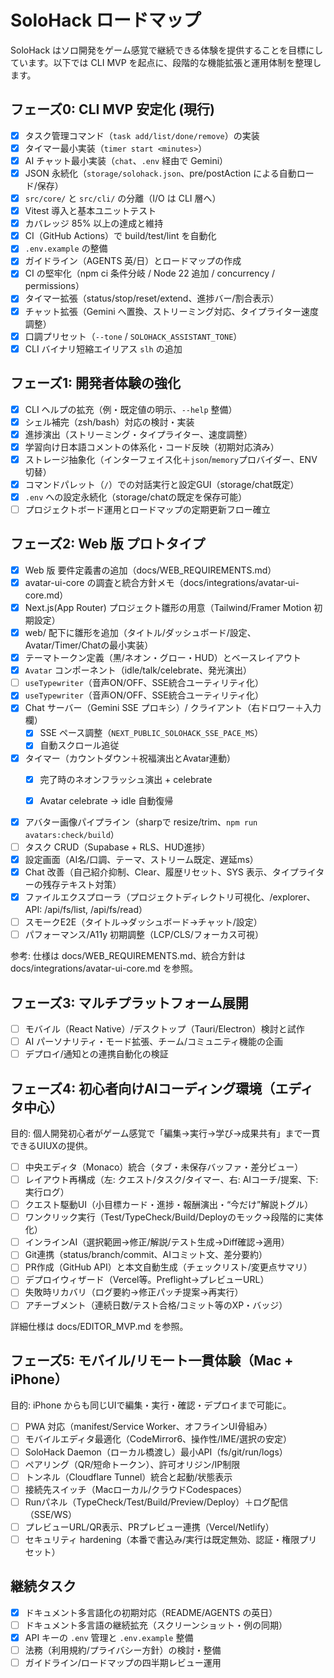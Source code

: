 # SoloHack ロードマップ
SoloHack はソロ開発をゲーム感覚で継続できる体験を提供することを目標にしています。以下では CLI MVP を起点に、段階的な機能拡張と運用体制を整理します。

## フェーズ0: CLI MVP 安定化 (現行)
- [x] タスク管理コマンド（`task add/list/done/remove`）の実装
- [x] タイマー最小実装（`timer start <minutes>`）
- [x] AI チャット最小実装（`chat`、`.env` 経由で Gemini）
- [x] JSON 永続化（`storage/solohack.json`、pre/postAction による自動ロード/保存）
- [x] `src/core/` と `src/cli/` の分離（I/O は CLI 層へ）
- [x] Vitest 導入と基本ユニットテスト
- [x] カバレッジ 85% 以上の達成と維持
- [x] CI（GitHub Actions）で build/test/lint を自動化
- [x] `.env.example` の整備
- [x] ガイドライン（AGENTS 英/日）とロードマップの作成
- [x] CI の堅牢化（npm ci 条件分岐 / Node 22 追加 / concurrency / permissions）
- [x] タイマー拡張（status/stop/reset/extend、進捗バー/割合表示）
- [x] チャット拡張（Gemini へ置換、ストリーミング対応、タイプライター速度調整）
- [x] 口調プリセット（`--tone` / `SOLOHACK_ASSISTANT_TONE`）
- [x] CLI バイナリ短縮エイリアス `slh` の追加

## フェーズ1: 開発者体験の強化
- [x] CLI ヘルプの拡充（例・既定値の明示、`--help` 整備）
- [x] シェル補完（zsh/bash）対応の検討・実装
- [x] 進捗演出（ストリーミング・タイプライター、速度調整）
- [x] 学習向け日本語コメントの体系化・コード反映（初期対応済み）
- [x] ストレージ抽象化（インターフェイス化＋`json`/`memory`プロバイダー、ENV切替）
- [x] コマンドパレット（`/`）での対話実行と設定GUI（storage/chat既定）
- [x] `.env` への設定永続化（storage/chatの既定を保存可能）
- [ ] プロジェクトボード運用とロードマップの定期更新フロー確立

## フェーズ2: Web 版 プロトタイプ
- [x] Web 版 要件定義書の追加（docs/WEB_REQUIREMENTS.md）
- [x] avatar-ui-core の調査と統合方針メモ（docs/integrations/avatar-ui-core.md）
 - [x] Next.js(App Router) プロジェクト雛形の用意（Tailwind/Framer Motion 初期設定）
  - [x] web/ 配下に雛形を追加（タイトル/ダッシュボード/設定、Avatar/Timer/Chatの最小実装）
- [x] テーマトークン定義（黒/ネオン・グロー・HUD）とベースレイアウト
- [x] `Avatar` コンポーネント（idle/talk/celebrate、発光演出）
- [ ] `useTypewriter`（音声ON/OFF、SSE統合ユーティリティ化）
 - [x] `useTypewriter`（音声ON/OFF、SSE統合ユーティリティ化）
- [x] Chat サーバー（Gemini SSE プロキシ）/ クライアント（右ドロワー＋入力欄）
  - [x] SSE ペース調整（`NEXT_PUBLIC_SOLOHACK_SSE_PACE_MS`）
  - [x] 自動スクロール追従
- [x] タイマー（カウントダウン＋祝福演出とAvatar連動）
  - [x] 完了時のネオンフラッシュ演出 + celebrate
  - [x] Avatar celebrate → idle 自動復帰
  
  
- [x] アバター画像パイプライン（sharpで resize/trim、`npm run avatars:check/build`）
- [ ] タスク CRUD（Supabase + RLS、HUD進捗）
- [x] 設定画面（AI名/口調、テーマ、ストリーム既定、遅延ms）
- [x] Chat 改善（自己紹介抑制、Clear、履歴リセット、SYS 表示、タイプライターの残存テキスト対策）
- [x] ファイルエクスプローラ（プロジェクトディレクトリ可視化、/explorer、API: /api/fs/list, /api/fs/read）
- [ ] スモークE2E（タイトル→ダッシュボード→チャット/設定）
- [ ] パフォーマンス/A11y 初期調整（LCP/CLS/フォーカス可視）

参考: 仕様は docs/WEB_REQUIREMENTS.md、統合方針は docs/integrations/avatar-ui-core.md を参照。

## フェーズ3: マルチプラットフォーム展開
- [ ] モバイル（React Native）/デスクトップ（Tauri/Electron）検討と試作
- [ ] AI パーソナリティ・モード拡張、チーム/コミュニティ機能の企画
- [ ] デプロイ/通知との連携自動化の検証

## フェーズ4: 初心者向けAIコーディング環境（エディタ中心）
目的: 個人開発初心者がゲーム感覚で「編集→実行→学び→成果共有」まで一貫できるUIUXの提供。

- [ ] 中央エディタ（Monaco）統合（タブ・未保存バッファ・差分ビュー）
- [ ] レイアウト再構成（左: クエスト/タスク/タイマー、右: AIコーチ/提案、下: 実行ログ）
- [ ] クエスト駆動UI（小目標カード・進捗・報酬演出・“今だけ”解説トグル）
- [ ] ワンクリック実行（Test/TypeCheck/Build/Deployのモック→段階的に実体化）
- [ ] インラインAI（選択範囲→修正/解説/テスト生成→Diff確認→適用）
- [ ] Git連携（status/branch/commit、AIコミット文、差分要約）
- [ ] PR作成（GitHub API）と本文自動生成（チェックリスト/変更点サマリ）
- [ ] デプロイウィザード（Vercel等。Preflight→プレビューURL）
- [ ] 失敗時リカバリ（ログ要約→修正パッチ提案→再実行）
- [ ] アチーブメント（連続日数/テスト合格/コミット等のXP・バッジ）

詳細仕様は docs/EDITOR_MVP.md を参照。

## フェーズ5: モバイル/リモート一貫体験（Mac + iPhone）
目的: iPhone からも同じUIで編集・実行・確認・デプロイまで可能に。

- [ ] PWA 対応（manifest/Service Worker、オフラインUI骨組み）
- [ ] モバイルエディタ最適化（CodeMirror6、操作性/IME/選択の安定）
- [ ] SoloHack Daemon（ローカル橋渡し）最小API（fs/git/run/logs）
- [ ] ペアリング（QR/短命トークン）、許可オリジン/IP制限
- [ ] トンネル（Cloudflare Tunnel）統合と起動/状態表示
- [ ] 接続先スイッチ（Macローカル/クラウドCodespaces）
- [ ] Runパネル（TypeCheck/Test/Build/Preview/Deploy）＋ログ配信（SSE/WS）
- [ ] プレビューURL/QR表示、PRプレビュー連携（Vercel/Netlify）
- [ ] セキュリティ hardening（本番で書込み/実行は既定無効、認証・権限プリセット）

## 継続タスク
- [x] ドキュメント多言語化の初期対応（README/AGENTS の英日）
- [ ] ドキュメント多言語の継続拡充（スクリーンショット・例の同期）
- [x] API キーの `.env` 管理と `.env.example` 整備
- [ ] 法務（利用規約/プライバシー方針）の検討・整備
- [ ] ガイドライン/ロードマップの四半期レビュー運用
